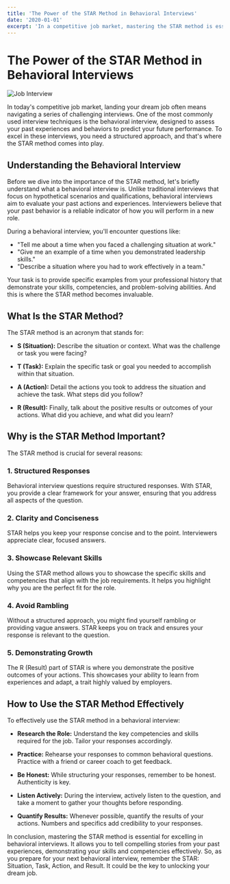 ```yaml
---
title: 'The Power of the STAR Method in Behavioral Interviews'
date: '2020-01-01'
excerpt: 'In a competitive job market, mastering the STAR method is essential for success in behavioral interviews. This structured approach allows you to showcase your skills effectively by emphasizing past experiences. By providing clarity, relevance, and quantifiable results, STAR can help you stand out and secure your dream job.'
---
```


# The Power of the STAR Method in Behavioral Interviews

![Job Interview](https://pixabay.com/photos/job-interview-interview-job-3419467/)

In today's competitive job market, landing your dream job often means navigating a series of challenging interviews. One of the most commonly used interview techniques is the behavioral interview, designed to assess your past experiences and behaviors to predict your future performance. To excel in these interviews, you need a structured approach, and that's where the STAR method comes into play.

## Understanding the Behavioral Interview

Before we dive into the importance of the STAR method, let's briefly understand what a behavioral interview is. Unlike traditional interviews that focus on hypothetical scenarios and qualifications, behavioral interviews aim to evaluate your past actions and experiences. Interviewers believe that your past behavior is a reliable indicator of how you will perform in a new role.

During a behavioral interview, you'll encounter questions like:

- "Tell me about a time when you faced a challenging situation at work."
- "Give me an example of a time when you demonstrated leadership skills."
- "Describe a situation where you had to work effectively in a team."

Your task is to provide specific examples from your professional history that demonstrate your skills, competencies, and problem-solving abilities. And this is where the STAR method becomes invaluable.

## What Is the STAR Method?

The STAR method is an acronym that stands for:

- **S (Situation):** Describe the situation or context. What was the challenge or task you were facing?
  
- **T (Task):** Explain the specific task or goal you needed to accomplish within that situation.

- **A (Action):** Detail the actions you took to address the situation and achieve the task. What steps did you follow?

- **R (Result):** Finally, talk about the positive results or outcomes of your actions. What did you achieve, and what did you learn?

## Why is the STAR Method Important?

The STAR method is crucial for several reasons:

### 1. Structured Responses
Behavioral interview questions require structured responses. With STAR, you provide a clear framework for your answer, ensuring that you address all aspects of the question.

### 2. Clarity and Conciseness
STAR helps you keep your response concise and to the point. Interviewers appreciate clear, focused answers.

### 3. Showcase Relevant Skills
Using the STAR method allows you to showcase the specific skills and competencies that align with the job requirements. It helps you highlight why you are the perfect fit for the role.

### 4. Avoid Rambling
Without a structured approach, you might find yourself rambling or providing vague answers. STAR keeps you on track and ensures your response is relevant to the question.

### 5. Demonstrating Growth
The R (Result) part of STAR is where you demonstrate the positive outcomes of your actions. This showcases your ability to learn from experiences and adapt, a trait highly valued by employers.

## How to Use the STAR Method Effectively

To effectively use the STAR method in a behavioral interview:

- **Research the Role:** Understand the key competencies and skills required for the job. Tailor your responses accordingly.

- **Practice:** Rehearse your responses to common behavioral questions. Practice with a friend or career coach to get feedback.

- **Be Honest:** While structuring your responses, remember to be honest. Authenticity is key.

- **Listen Actively:** During the interview, actively listen to the question, and take a moment to gather your thoughts before responding.

- **Quantify Results:** Whenever possible, quantify the results of your actions. Numbers and specifics add credibility to your responses.

In conclusion, mastering the STAR method is essential for excelling in behavioral interviews. It allows you to tell compelling stories from your past experiences, demonstrating your skills and competencies effectively. So, as you prepare for your next behavioral interview, remember the STAR: Situation, Task, Action, and Result. It could be the key to unlocking your dream job.
